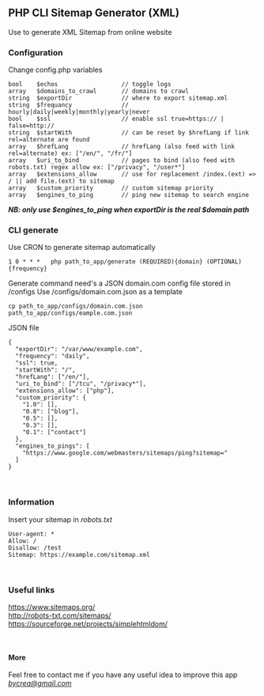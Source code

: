 ## PHP CLI Sitemap Generator (XML)

Use to generate XML Sitemap from online website


### Configuration

Change config.php variables

```
bool    $echos                  // toggle logs
array   $domains_to_crawl       // domains to crawl
string  $exportDir              // where to export sitemap.xml
string  $frequancy              // hourly|daily|weekly|monthly|yearly|never
bool    $ssl                    // enable ssl true=https:// | false=http://
string  $startWith              // can be reset by $hrefLang if link rel=alternate are found
array   $hrefLang               // hrefLang (also feed with link rel=alternate) ex: ["/en/", "/fr/"]
array   $uri_to_bind            // pages to bind (also feed with robots.txt) regex allow ex: ["/privacy", "/user*"]
array   $extensions_allow       // use for replacement /index.(ext) => / || add file.(ext) to sitemap
array   $custom_priority        // custom sitemap priority
array   $engines_to_ping        // ping new sitemap to search engine
```
***NB: only use $engines_to_ping when exportDir is the real $domain path***
<br>

### CLI generate

Use CRON to generate sitemap automatically

```
1 0 * * *   php path_to_app/generate (REQUIRED){domain} (OPTIONAL){frequency}
```

Generate command need's a JSON domain.com config file stored in /configs
Use /configs/domain.com.json as a template

```
cp path_to_app/configs/domain.com.json path_to_app/configs/eample.com.json
```

JSON file

```
{
  "exportDir": "/var/www/example.com",
  "frequency": "daily",
  "ssl": true,
  "startWith": "/",
  "hrefLang": ["/en/"],
  "uri_to_bind": ["/tcu", "/privacy*"],
  "extensions_allow": ["php"],
  "custom_priority": {
    "1.0": [],
    "0.8": ["blog"],
    "0.5": [],
    "0.3": [],
    "0.1": ["contact"]
  },
  "engines_to_pings": [
    "https://www.google.com/webmasters/sitemaps/ping?sitemap="
  ]
}
```

<br>

### Information
Insert your sitemap in *robots.txt*

```
User-agent: *
Allow: /
Disallow: /test
Sitemap: https://example.com/sitemap.xml
```

<br>

### Useful links
https://www.sitemaps.org/
<br>
http://robots-txt.com/sitemaps/
<br>
https://sourceforge.net/projects/simplehtmldom/

<br>

#### More
Feel free to contact me if you have any useful idea to improve this app *bycrea@gmail.com*